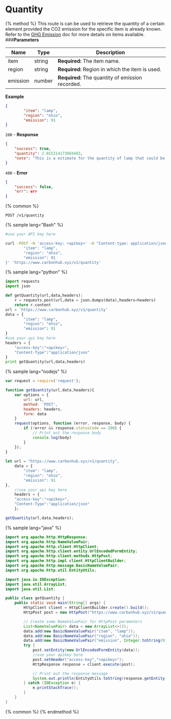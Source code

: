 # Quantity
{% method %}
This route is can be used to retrieve the quantity of a certain element provided the CO2 emission for the specific item is already known. Refer to the [GHG Emission](https://docs.carbonhub.xyz/API-Reference/emissions.html) doc for more details on items available.
###**Parameters**

| Name        | Type           | Description  |
| ------------- |-------------| -----|
| item | string | **Required:** The item name. |
| region   | string | **Required:** Region in which the item is used. |
| emission   | number | **Required:** The quantity of emission recorded. |

**Example**
```JSON
{
        "item": "lamp",
        "region": "ohio",
        "emission": 91
}
```
`200` - **Response**
```JSON
{
    "success": true,
    "quantity": 2.015314173084483,
    "note": "This is a estimate for the quantity of lamp that could be the cause of the emission provided."
}
```
`400` - **Error** 
```JSON
{
    "success": false,
    "err": err
}
```
{% common %}
```
POST /v1/quantity
```
{% sample lang="Bash" %}
```Bash
#use your API key here

curl -POST -H 'access-key: <apikey>' -H "Content-type: application/json" -d '{
        "item": "lamp",
        "region": "ohio",
        "emission": 91
}' 'https://www.carbonhub.xyz/v1/quantity'
```
{% sample lang="python" %}
```Python
import requests
import json

def getQuantity(url,data,headers):
    r = requests.post(url,data = json.dumps(data),headers=headers)
    return r.content
url = 'https://www.carbonhub.xyz/v1/quantity'
data = {
        "item": "lamp",
        "region": "ohio",
        "emission": 91
}
#use your api key here
headers = {
    "access-key":"<apikey>",
    "Content-Type":"application/json"
}
print getQuantity(url,data,headers)
```
{% sample lang="nodejs" %}
```javascript
var request = require('request');

function getQuantity(url,data,headers){
    var options = {
        url: url,
        method: 'POST',
        headers: headers,
        form: data
    }
    request(options, function (error, response, body) {
        if (!error && response.statusCode == 200) {
            // Print out the response body
            console.log(body)
        }
    });
}
    
let url = "https://www.carbonhub.xyz/v1/quantity",
    data = {
        "item": "lamp",
        "region": "ohio",
        "emission": 91
},
    //use your api key here
    headers = {
    "access-key":"<apikey>",
    "Content-Type":"application/json"
    };

getQuantity(url,data,headers); 
```
{% sample lang="java" %}
```Java
import org.apache.http.HttpResponse;
import org.apache.http.NameValuePair;
import org.apache.http.client.HttpClient;
import org.apache.http.client.entity.UrlEncodedFormEntity;
import org.apache.http.client.methods.HttpPost;
import org.apache.http.impl.client.HttpClientBuilder;
import org.apache.http.message.BasicNameValuePair;
import org.apache.http.util.EntityUtils;

import java.io.IOException;
import java.util.ArrayList;
import java.util.List;

public class getQuantity {
    public static void main(String[] args) {
        HttpClient client = HttpClientBuilder.create().build();
        HttpPost post = new HttpPost("https://www.carbonhub.xyz/v1/quantity");

        // Create some NameValuePair for HttpPost parameters
        List<NameValuePair> data = new ArrayList<>(3);
        data.add(new BasicNameValuePair("item", "lamp"));
        data.add(new BasicNameValuePair("region", "ohio"));
        data.add(new BasicNameValuePair("emission", Integer.toString(91)));
        try {
            post.setEntity(new UrlEncodedFormEntity(data));
            //use your apikey here
            post.setHeader("access-key","<apikey>");
            HttpResponse response = client.execute(post);

            // Print out the response message
            System.out.println(EntityUtils.toString(response.getEntity()));
        } catch (IOException e) {
            e.printStackTrace();
        }
    }
}
```
{% common %}
{% endmethod %}

